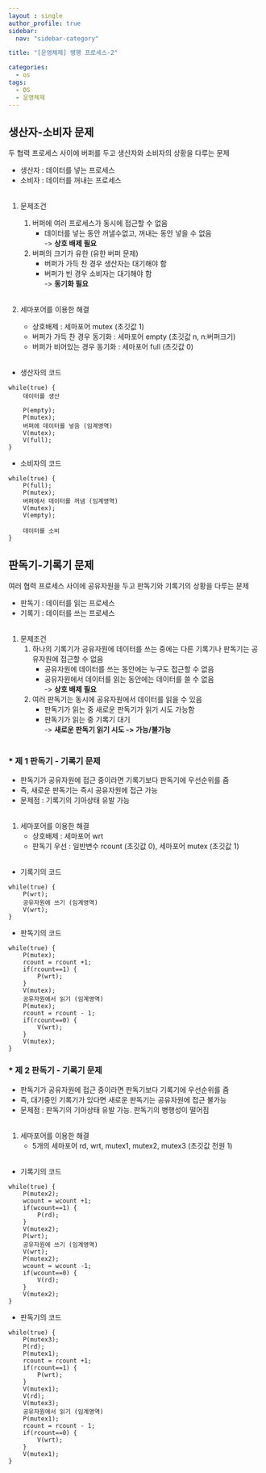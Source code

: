 ```yaml
---
layout : single
author_profile: true
sidebar: 
  nav: "sidebar-category"

title: "[운영체제] 병행 프로세스-2"

categories:
  - os
tags:
  - OS
  - 운영체제
---
```


## 생산자-소비자 문제
두 협력 프로세스 사이에 버퍼를 두고 생산자와 소비자의 상황을 다루는 문제<br>
- 생산자 : 데이터를 넣는 프로세스<br>
- 소비자 : 데이터를 꺼내는 프로세스 <br><br>

1. 문제조건<br>
	1) 버퍼에 여러 프로세스가 동시에 접근할 수 없음<br>
		- 데이터를 넣는 동안 꺼낼수없고, 꺼내는 동안 넣을 수 없음<br>
		-> **상호 배제 필요**<br>
	2) 버퍼의 크기가 유한 (유한 버퍼 문제)<br>
		- 버퍼가 가득 찬 경우 생산자는 대기해야 함<br>
		- 버퍼가 빈 경우 소비자는 대기해야 함<br>
		-> **동기화 필요**<br><br>

2. 세마포어를 이용한 해결<br>
	- 상호배제 : 세마포어 mutex (초깃값 1)<br>
	- 버퍼가 가득 찬 경우 동기화 : 세마포어 empty (초깃값 n, n:버퍼크기)<br>
	- 버퍼가 비어있는 경우 동기화 : 세마포어 full (초깃값 0)<br><br>

- 생산자의 코드
```
while(true) {
	데이터를 생산
	
	P(empty);
	P(mutex);
	버퍼에 데이터를 넣음 (임계영역)
	V(mutex);
	V(full);
}
```
- 소비자의 코드
```
while(true) {
	P(full);
	P(mutex);
	버퍼에서 데이터를 꺼냄 (임계영역)
	V(mutex);
	V(empty);

	데이터를 소비
}
```


## 판독기-기록기 문제
여러 협력 프로세스 사이에 공유자원을 두고 판독기와 기록기의 상황을 다루는 문제<br>
- 판독기 : 데이터를 읽는 프로세스<br>
- 기록기 : 데이터를 쓰는 프로세스 <br><br>

1. 문제조건<br>
	1) 하나의 기록기가 공유자원에 데이터를 쓰는 중에는 다른 기록기나 판독기는 공유자원에 접근할 수 없음<br>
		- 공유자원에 데이터를 쓰는 동안에는 누구도 접근할 수 없음<br>
		- 공유자원에서 데이터를 읽는 동안에는 데이터를 쓸 수 없음<br>
		-> **상호 배제 필요**<br>
	2) 여러 판독기는 동시에 공유자원에서 데이터를 읽을 수 있음<br>
		- 판독기가 읽는 중 새로운 판독기가 읽기 시도 가능함<br>
		- 판독기가 읽는 중 기록기 대기<br>
		-> **새로운 판독기 읽기 시도 -> 가능/불가능**<br><br>

### * 제 1 판독기 - 기록기 문제
- 판독기가 공유자원에 접근 중이라면 기록기보다 판독기에 우선순위를 줌<br>
- 즉, 새로운 판독기는 즉시 공유자원에 접근 가능<br>
- 문제점 : 기록기의 기아상태 유발 가능<br><br>

1. 세마포어를 이용한 해결<br>
	- 상호배제 : 세마포어 wrt<br>
	- 판독기 우선 : 일반변수 rcount (초깃값 0), 세마포어 mutex (초깃값 1)<br><br>

- 기록기의 코드
```
while(true) {
	P(wrt);
	공유자원에 쓰기 (임계영역)
	V(wrt);
}
```
- 판독기의 코드
```
while(true) {
	P(mutex);
	rcount = rcount +1;
	if(rcount==1) {
		P(wrt);
	}
	V(mutex);
	공유자원에서 읽기 (임계영역)
	P(mutex);
	rcount = rcount - 1;
	if(rcount==0) {
		V(wrt);
	}
	V(mutex);
}
```

### * 제 2 판독기 - 기록기 문제
- 판독기가 공유자원에 접근 중이라면 판독기보다 기록기에 우선순위를 줌<br>
- 즉, 대기중인 기록기가 있다면 새로운 판독기는 공유자원에 접근 불가능<br>
- 문제점 : 판독기의 기아상태 유발 가능. 판독기의 병행성이 떨어짐<br><br>

1. 세마포어를 이용한 해결<br>
	- 5개의 세마포어 rd, wrt, mutex1, mutex2, mutex3 (초깃값 전원 1)<br><br>

- 기록기의 코드
```
while(true) {
	P(mutex2);
	wcount = wcount +1;
	if(wcount==1) {
		P(rd);
	}
	V(mutex2);
	P(wrt);
	공유자원에 쓰기 (임계영역)
	V(wrt);
	P(mutex2);
	wcount = wcount -1;
	if(wcount==0) {
		V(rd);
	}
	V(mutex2);
}
```
- 판독기의 코드
```
while(true) {
	P(mutex3);
	P(rd);
	P(mutex1);
	rcount = rcount +1;
	if(rcount==1) {
		P(wrt);
	}
	V(mutex1);
	V(rd);
	V(mutex3);
	공유자원에서 읽기 (임계영역)
	P(mutex1);
	rcount = rcount - 1;
	if(rcount==0) {
		V(wrt);
	}
	V(mutex1);
}
```
